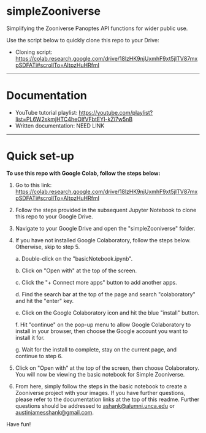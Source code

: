# simpleZooniverse

Simplifying the Zooniverse Panoptes API functions for wider public use.

Use the script below to quickly clone this repo to your Drive:

- Cloning script: https://colab.research.google.com/drive/18lzHK9njUxmhF9xt5jITV87mxpSDFATi#scrollTo=AItpzHuHRfmI

---

# Documentation 

- YouTube tutorial playlist: https://youtube.com/playlist?list=PL6W2skmjHTC4heOIfVFbtEYI-kZi7w5nB
- Written documentation: NEED LINK

---

# Quick set-up

**To use this repo with Google Colab, follow the steps below:**
1. Go to this link: https://colab.research.google.com/drive/18lzHK9njUxmhF9xt5jITV87mxpSDFATi#scrollTo=AItpzHuHRfmI
2. Follow the steps provided in the subsequent Jupyter Notebook to clone this repo to your Google Drive.
3. Navigate to your Google Drive and open the "simpleZooniverse" folder.
4. If you have not installed Google Colaboratory, follow the steps below. Otherwise, skip to step 5.

    a. Double-click on the "basicNotebook.ipynb".
    
    b. Click on "Open with" at the top of the screen.
    
    c. Click the "+ Connect more apps" button to add another apps.
    
    d. Find the search bar at the top of the page and search "colaboratory" and hit the "enter" key.
    
    e. Click on the Google Colaboratory icon and hit the blue "install" button. 
    
    f. Hit "continue" on the pop-up menu to allow Google Colaboratory to install in your browser, then choose the Google account you want to install it for.
    
    g. Wait for the install to complete, stay on the current page, and continue to step 6.
    
5. Click on "Open with" at the top of the screen, then choose Colaboratory. You will now be viewing the basic notebook for Simple Zooniverse. 
6. From here, simply follow the steps in the basic notebook to create a Zooniverse project with your images. If you have further questions, please refer to the documentation links at the top of this readme. Further questions should be addressed to ashank@alumni.unca.edu or austinjamesshank@gmail.com.

Have fun!
